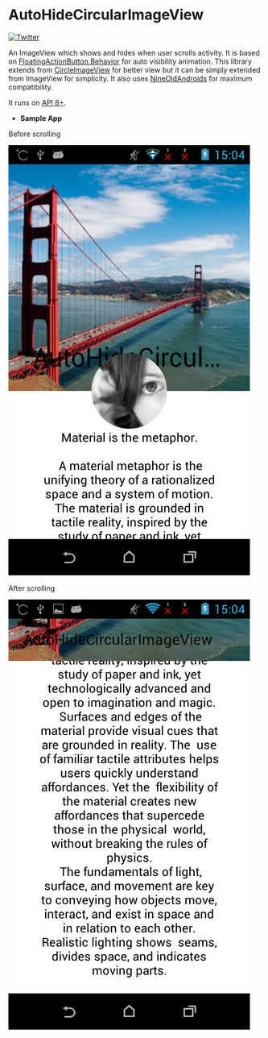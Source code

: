 # AutoHideCircularImageView
[![Twitter](https://img.shields.io/badge/Twitter-@xo0ps-blue.svg?style=flat)](http://twitter.com/xo0ps)

An ImageView which shows and hides when user scrolls activity. It is based on [FloatingActionButton.Behavior](https://developer.android.com/reference/android/support/design/widget/FloatingActionButton.Behavior.html)
for auto visibility animation.
This library extends from [CircleImageView](https://github.com/hdodenhof/CircleImageView) for better view but it can be simply extended from ImageView for simplicity.
It also uses [NineOldAndroids](https://github.com/JakeWharton/NineOldAndroids) for maximum compatibility.

It runs on [API 8+](http://developer.android.com/guide/topics/manifest/uses-sdk-element.html#ApiLevels).

 - **Sample App**
 
 Before scrolling
 
 
![alt tag](https://raw.githubusercontent.com/xo0ps/AutoHideCircularImageView/master/before.png)

After scrolling


![alt tag](https://raw.githubusercontent.com/xo0ps/AutoHideCircularImageView/master/after.png)
